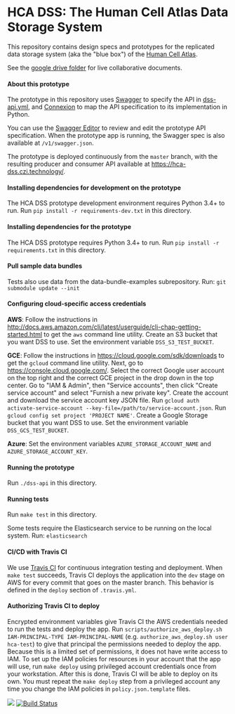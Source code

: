 # HCA DSS: The Human Cell Atlas Data Storage System

This repository contains design specs and prototypes for the
replicated data storage system (aka the "blue box") of
the [Human Cell Atlas](https://www.humancellatlas.org/).

See the [google drive folder](https://drive.google.com/open?id=0B-_4IWxXwazQbWE5YmtqUWx3RVE) for live collaborative documents.

#### About this prototype
The prototype in this repository uses [Swagger](http://swagger.io/) to specify the API in [dss-api.yml](dss-api.yml), and
[Connexion](https://github.com/zalando/connexion) to map the API specification to its implementation in Python.

You can use the
[Swagger Editor](http://editor.swagger.io/#/?import=https://raw.githubusercontent.com/HumanCellAtlas/data-store/master/dss-api.yml)
to review and edit the prototype API specification. When the prototype app is running, the Swagger spec is also available at
`/v1/swagger.json`.

The prototype is deployed continuously from the `master` branch, with the resulting producer and consumer API available at
https://hca-dss.czi.technology/.

#### Installing dependencies for development on the prototype
The HCA DSS prototype development environment requires Python 3.4+ to run. Run `pip install -r requirements-dev.txt` in this directory.

#### Installing dependencies for the prototype
The HCA DSS prototype requires Python 3.4+ to run. Run `pip install -r requirements.txt` in this directory.

#### Pull sample data bundles

Tests also use data from the data-bundle-examples subrepository.
Run: `git submodule update --init`

#### Configuring cloud-specific access credentials

**AWS**: Follow the instructions in
http://docs.aws.amazon.com/cli/latest/userguide/cli-chap-getting-started.html to get the `aws` command line utility. Create an S3 bucket that you want DSS to
use. Set the environment variable `DSS_S3_TEST_BUCKET`.

**GCE**: Follow the instructions in https://cloud.google.com/sdk/downloads to get the `gcloud` command line utility.  Next, go to https://console.cloud.google.com/. Select the correct Google user account on the top right and the
correct GCE project in the drop down in the top center. Go to "IAM & Admin", then "Service accounts", then click "Create
service account" and select "Furnish a new private key". Create the account and download the service account key JSON
file. Run `gcloud auth activate-service-account --key-file=/path/to/service-account.json`. Run `gcloud config set
project 'PROJECT NAME'`. Create a Google Storage bucket that you want DSS to use. Set the environment variable `DSS_GCS_TEST_BUCKET`.

**Azure**: Set the environment variables `AZURE_STORAGE_ACCOUNT_NAME` and `AZURE_STORAGE_ACCOUNT_KEY`.

#### Running the prototype
Run `./dss-api` in this directory.

#### Running tests
Run `make test` in this directory.

Some tests require the Elasticsearch service to be running on the local system.
Run: `elasticsearch`

#### CI/CD with Travis CI
We use [Travis CI](https://travis-ci.org/HumanCellAtlas/data-store) for continuous integration testing and
deployment. When `make test` succeeds, Travis CI deploys the application into the `dev` stage on AWS for every commit
that goes on the master branch. This behavior is defined in the `deploy` section of `.travis.yml`.

#### Authorizing Travis CI to deploy
Encrypted environment variables give Travis CI the AWS credentials needed to run the tests and deploy the app. Run
`scripts/authorize_aws_deploy.sh IAM-PRINCIPAL-TYPE IAM-PRINCIPAL-NAME` (e.g. `authorize_aws_deploy.sh user hca-test`)
to give that principal the permissions needed to deploy the app. Because this is a limited set of permissions, it does
not have write access to IAM. To set up the IAM policies for resources in your account that the app will use, run `make
deploy` using privileged account credentials once from your workstation. After this is done, Travis CI will be able to
deploy on its own. You must repeat the `make deploy` step from a privileged account any time you change the IAM policies
in `policy.json.template` files.

[![](https://img.shields.io/badge/slack-%23data--store-557EBF.svg)](https://humancellatlas.slack.com/messages/data-store/)
[![Build Status](https://travis-ci.org/HumanCellAtlas/data-store.svg?branch=master)](https://travis-ci.org/HumanCellAtlas/data-store)
